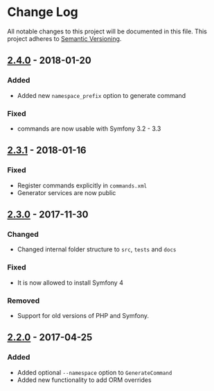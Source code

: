 # Change Log
All notable changes to this project will be documented in this file.
This project adheres to [Semantic Versioning](http://semver.org/).

## [2.4.0](https://github.com/sonata-project/SonataEasyExtendsBundle/compare/2.3.1...2.4.0) - 2018-01-20
### Added
- Added new `namespace_prefix` option to generate command

### Fixed
- commands are now usable with Symfony 3.2 - 3.3

## [2.3.1](https://github.com/sonata-project/SonataEasyExtendsBundle/compare/2.3.0...2.3.1) - 2018-01-16
### Fixed
- Register commands explicitly in `commands.xml`
- Generator services are now public

## [2.3.0](https://github.com/sonata-project/SonataEasyExtendsBundle/compare/2.2.0...2.3.0) - 2017-11-30
### Changed
- Changed internal folder structure to `src`, `tests` and `docs`

### Fixed
- It is now allowed to install Symfony 4

### Removed
- Support for old versions of PHP and Symfony.

## [2.2.0](https://github.com/sonata-project/SonataEasyExtendsBundle/compare/2.1.10...2.2.0) - 2017-04-25
### Added
- Added optional `--namespace` option to `GenerateCommand`
- Added new functionality to add ORM overrides
